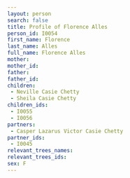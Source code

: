 ```yaml
---
layout: person
search: false
title: Profile of Florence Alles
person_id: I0054
first_name: Florence
last_name: Alles
full_name: Florence Alles
mother: 
mother_id: 
father: 
father_id: 
children:
 - Neville Casie Chetty
 - Sheila Casie Chetty
children_ids:
 - I0055
 - I0056
partners:
 - Casper Lazarus Victor Casie Chetty
partner_ids:
 - I0045
relevant_trees_names:
relevant_trees_ids:
sex: F
---
```


